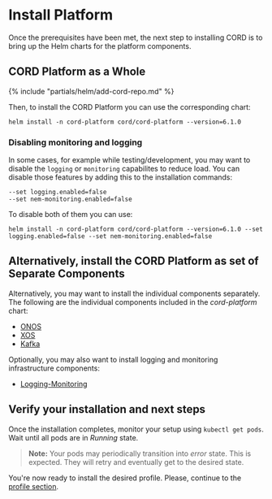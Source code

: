 # Install Platform

Once the prerequisites have been met, the next step to installing CORD is
to bring up the Helm charts for the platform components. 

## CORD Platform as a Whole

{% include "partials/helm/add-cord-repo.md" %}

Then, to install the CORD Platform you can use the corresponding chart:

```shell
helm install -n cord-platform cord/cord-platform --version=6.1.0
```

### Disabling monitoring and logging

In some cases, for example while testing/development, you may want to disable the `logging`
or `monitoring` capabilites to reduce load. You can disable
those features by adding this to the installation commands:

```shell
--set logging.enabled=false
--set nem-monitoring.enabled=false
```


To disable both of them you can use:

```shell
helm install -n cord-platform cord/cord-platform --version=6.1.0 --set logging.enabled=false --set nem-monitoring.enabled=false
```

## Alternatively, install the CORD Platform as set of Separate Components

Alternatively, you may want to install the individual components separately.
The following are the individual components included in the *cord-platform* chart:

- [ONOS](./charts/onos.md#onos-manages-fabric--voltha)
- [XOS](./charts/xos-core.md)
- [Kafka](./charts/kafka.md)

Optionally, you may also want to install logging and monitoring infrastructure components:

- [Logging-Monitoring](./charts/logging-monitoring.md)

## Verify your installation and next steps

Once the installation completes, monitor your setup using `kubectl get pods`.
Wait until all pods are in *Running* state.

>**Note:** Your pods may periodically transition into *error* state. This is expected. They will retry and eventually get to the desired state.

You're now ready to install the desired profile. Please, continue to the [profile section](profiles.md).
